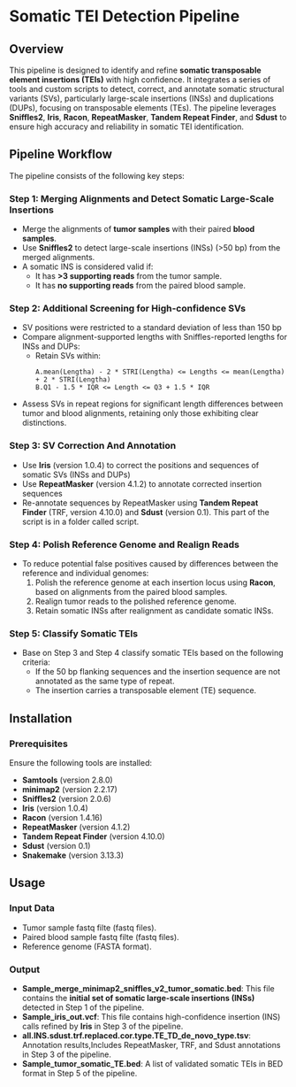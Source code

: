 # Somatic TEI Detection Pipeline

## Overview

This pipeline is designed to identify and refine **somatic transposable element insertions (TEIs)** with high confidence. It integrates a series of tools and custom scripts to detect, correct, and annotate somatic structural variants (SVs), particularly large-scale insertions (INSs) and duplications (DUPs), focusing on transposable elements (TEs). The pipeline leverages **Sniffles2**, **Iris**, **Racon**, **RepeatMasker**, **Tandem Repeat Finder**, and **Sdust** to ensure high accuracy and reliability in somatic TEI identification.
## Pipeline Workflow

The pipeline consists of the following key steps:
### Step 1: Merging Alignments and Detect Somatic Large-Scale Insertions

- Merge the alignments of **tumor samples** with their paired **blood samples**.
- Use **Sniffles2** to detect large-scale insertions (INSs) (>50 bp) from the merged alignments.
- A somatic INS is considered valid if:
    - It has **>3 supporting reads** from the tumor sample.
    - It has **no supporting reads** from the paired blood sample.
### Step 2: Additional Screening for High-confidence SVs

- SV positions were restricted to a standard deviation of less than 150 bp
-  Compare alignment-supported lengths with Sniffles-reported lengths for INSs and DUPs:
    - Retain SVs within:
        ```
        A.mean(Lengtha) - 2 * STRI(Lengtha) <= Lengths <= mean(Lengtha) + 2 * STRI(Lengtha)
        B.Q1 - 1.5 * IQR <= Length <= Q3 + 1.5 * IQR
        ```
- Assess SVs in repeat regions for significant length differences between tumor and blood alignments, retaining only those exhibiting clear distinctions.
### Step 3: SV Correction And Annotation

- Use **Iris** (version 1.0.4) to correct the positions and sequences of somatic SVs (INSs and DUPs)
- Use **RepeatMasker** (version 4.1.2) to annotate corrected insertion sequences
- Re-annotate sequences by RepeatMasker using **Tandem Repeat Finder** (TRF, version 4.10.0) and **Sdust** (version 0.1). This part of the script is in a folder called script.
### Step 4: Polish Reference Genome and Realign Reads

- To reduce potential false positives caused by differences between the reference and individual genomes:
    1. Polish the reference genome at each insertion locus using **Racon**, based on alignments from the paired blood samples.
    2. Realign tumor reads to the polished reference genome.
    3. Retain somatic INSs after realignment as candidate somatic INSs.
### Step 5: Classify Somatic TEIs
-  Base on Step 3 and Step 4 classify somatic TEIs based on the following criteria:
    - If the 50 bp flanking sequences and the insertion sequence are not annotated as the same type of repeat.
    - The insertion carries a transposable element (TE) sequence.
## Installation
### Prerequisites
Ensure the following tools are installed:
- **Samtools** (version 2.8.0)
- **minimap2** (version 2.2.17)
- **Sniffles2** (version 2.0.6)
- **Iris** (version 1.0.4)
- **Racon** (version 1.4.16)
- **RepeatMasker** (version 4.1.2)
- **Tandem Repeat Finder** (version 4.10.0)
- **Sdust** (version 0.1)
- **Snakemake** (version 3.13.3)

## Usage

### Input Data
- Tumor sample fastq filte (fastq files).
- Paired blood sample fastq filte (fastq files).
- Reference genome (FASTA format).
### Output

- **Sample_merge_minimap2_sniffles_v2_tumor_somatic.bed**: This file contains the **initial set of somatic large-scale insertions (INSs)** detected in Step 1 of the pipeline.
- **Sample_iris_out.vcf**: This file contains high-confidence insertion (INS) calls refined by **Iris** in Step 3 of the pipeline.
- **all.INS.sdust.trf.replaced.cor.type.TE_TD_de_novo_type.tsv**: Annotation results,Includes RepeatMasker, TRF, and Sdust annotations in Step 3 of the pipeline.
- **Sample_tumor_somatic_TE.bed**: A list of validated somatic TEIs in BED format in Step 5 of the pipeline.


